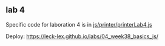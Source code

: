 ## lab 4

Specific code for laboration 4 is in <a href="https://github.com/leck-lex/labs/blob/main/04_week38_basics_js/js/printer/printerLab4.js">js/printer/printerLab4.js</a>

Deploy: https://leck-lex.github.io/labs/04_week38_basics_js/